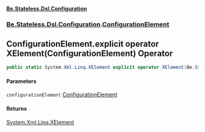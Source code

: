 #### [Be.Stateless.Dsl.Configuration](README.md 'README')
### [Be.Stateless.Dsl.Configuration](Be.Stateless.Dsl.Configuration.md 'Be.Stateless.Dsl.Configuration').[ConfigurationElement](ConfigurationElement.md 'Be.Stateless.Dsl.Configuration.ConfigurationElement')

## ConfigurationElement.explicit operator XElement(ConfigurationElement) Operator

```csharp
public static System.Xml.Linq.XElement explicit operator XElement(Be.Stateless.Dsl.Configuration.ConfigurationElement configurationElement);
```
#### Parameters

<a name='Be.Stateless.Dsl.Configuration.ConfigurationElement.op_ExplicitSystem.Xml.Linq.XElement(Be.Stateless.Dsl.Configuration.ConfigurationElement).configurationElement'></a>

`configurationElement` [ConfigurationElement](ConfigurationElement.md 'Be.Stateless.Dsl.Configuration.ConfigurationElement')

#### Returns
[System.Xml.Linq.XElement](https://docs.microsoft.com/en-us/dotnet/api/System.Xml.Linq.XElement 'System.Xml.Linq.XElement')